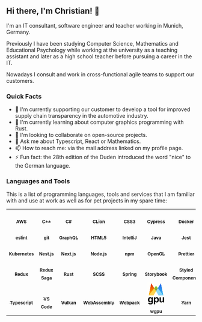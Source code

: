 ## Hi there, I'm Christian! 👋

I'm an IT consultant, software engineer and teacher working in Munich, Germany.

Previously I have been studying Computer Science, Mathematics and Educational Psychology while working at the university as a teaching assistant and later as a high school teacher before pursuing a career in the IT.

Nowadays I consult and work in cross-functional agile teams to support our customers.

### Quick Facts

- 🔭 I'm currently supporting our customer to develop a tool for improved supply chain transparency in the automotive industry.
- 🌱 I'm currently learning about computer graphics programming with Rust.
- 👯 I'm looking to collaborate on open-source projects.
- 💬 Ask me about Typescript, React or Mathematics.
- 📫 How to reach me: via the mail address linked on my profile page.
- ⚡ Fun fact: the 28th edition of the Duden introduced the word "nice" to the German language.

### Languages and Tools

This is a list of programming languages, tools and services that I am familiar with and use at work as well as for pet projects in my spare time:

<table>
    <tr>
        <td align="center"><a href="https://aws.amazon.com/"><img src="https://cdn.worldvectorlogo.com/logos/aws-logo.svg" height="60px" alt=""/><br /><sub><b>AWS</b></sub></a></td>
        <td align="center"><a href="https://en.cppreference.com/w/"><img src="https://cdn.worldvectorlogo.com/logos/c.svg" height="60px" alt=""/><br /><sub><b>C++</b></sub></a></td>
        <td align="center"><a href="https://docs.microsoft.com/en-us/dotnet/csharp/"><img src="https://upload.wikimedia.org/wikipedia/commons/thumb/0/0d/C_Sharp_wordmark.svg/240px-C_Sharp_wordmark.svg.png" height="60px" alt=""/><br /><sub><b>C#</b></sub></a></td>
        <td align="center"><a href="https://www.jetbrains.com/clion/"><img src="https://cdn.worldvectorlogo.com/logos/clion-1.svg" height="60px" alt=""/><br /><sub><b>CLion</b></sub></a></td>
        <td align="center"><a href="https://www.w3.org/Style/CSS/Overview.en.html"><img src="https://upload.wikimedia.org/wikipedia/commons/d/d5/CSS3_logo_and_wordmark.svg" height="60px" alt=""/><br /><sub><b>CSS3</b></sub></a></td>
        <td align="center"><a href="https://www.cypress.io/"><img src="https://avatars.githubusercontent.com/u/8908513?s=400&v=4" height="60px" alt=""/><br /><sub><b>Cypress</b></sub></a></td>
        <td align="center"><a href="https://www.docker.com/"><img src="https://cdn.worldvectorlogo.com/logos/docker.svg" height="60px" alt=""/><br /><sub><b>Docker</b></sub></a></td>
        <td align="center"><a href="https://www.electronjs.org/"><img src="https://cdn.worldvectorlogo.com/logos/electron-1.svg" height="60px" alt=""/><br /><sub><b>Electron</b></sub></a></td>
    </tr>
    <tr>
        <td align="center"><a href="https://eslint.org/"><img src="https://cdn.worldvectorlogo.com/logos/eslint-1.svg" height="60px" alt=""/><br /><sub><b>eslint</b></sub></a></td>
        <td align="center"><a href="https://git-scm.com/"><img src="https://cdn.worldvectorlogo.com/logos/git-icon.svg" height="60px" alt=""/><br /><sub><b>git</b></sub></a></td>
        <td align="center"><a href="https://graphql.org/"><img src="https://cdn.worldvectorlogo.com/logos/graphql.svg" height="60px" alt=""/><br /><sub><b>GraphQL</b></sub></a></td>
        <td align="center"><a href="https://html.spec.whatwg.org/multipage/"><img src="https://cdn.worldvectorlogo.com/logos/html5-2.svg" height="60px" alt=""/><br /><sub><b>HTML5</b></sub></a></td>
        <td align="center"><a href="https://www.jetbrains.com/idea/"><img src="https://cdn.worldvectorlogo.com/logos/intellij-idea-1.svg" height="60px" alt=""/><br /><sub><b>IntelliJ</b></sub></a></td>
        <td align="center"><a href="https://www.java.com/en/"><img src="https://cdn.worldvectorlogo.com/logos/java-14.svg" height="60px" alt=""/><br /><sub><b>Java</b></sub></a></td>
        <td align="center"><a href="https://jestjs.io/"><img src="https://cdn.freebiesupply.com/logos/large/2x/jest-logo-png-transparent.png" height="60px" alt=""/><br /><sub><b>Jest</b></sub></a></td>
        <td align="center"><a href="https://kotlinlang.org/"><img src="https://cdn.worldvectorlogo.com/logos/kotlin-1.svg" height="60px" alt=""/><br /><sub><b>Kotlin</b></sub></a></td>
    </tr>
    <tr>
        <td align="center"><a href="https://kubernetes.io/"><img src="https://cdn.worldvectorlogo.com/logos/kubernets.svg" height="60px" alt=""/><br /><sub><b>Kubernetes</b></sub></a></td>
        <td align="center"><a href="https://nestjs.com/"><img src="https://d33wubrfki0l68.cloudfront.net/e937e774cbbe23635999615ad5d7732decad182a/26072/logo-small.ede75a6b.svg" height="60px" alt=""/><br /><sub><b>Nest.js</b></sub></a></td>
        <td align="center"><a href="https://nextjs.org/"><img src="https://cdn.worldvectorlogo.com/logos/next-js.svg" height="60px" alt=""/><br /><sub><b>Next.js</b></sub></a></td>
        <td align="center"><a href="https://nodejs.org/en/"><img src="https://cdn.worldvectorlogo.com/logos/nodejs-icon.svg" height="60px" alt=""/><br /><sub><b>Node.js</b></sub></a></td>
        <td align="center"><a href="https://www.npmjs.com/"><img src="https://cdn.worldvectorlogo.com/logos/npm-square-red-1.svg" height="60px" alt=""/><br /><sub><b>npm</b></sub></a></td>
        <td align="center"><a href="https://www.opengl.org/"><img src="https://www.khronos.org/assets/images/api_logos/opengl.svg" height="40px" alt=""/><br /><sub><b>OpenGL</b></sub></a></td>
        <td align="center"><a href="https://prettier.io/"><img src="https://cdn.worldvectorlogo.com/logos/prettier-2.svg" height="60px" alt=""/><br /><sub><b>Prettier</b></sub></a></td>
        <td align="center"><a href="https://reactjs.org/"><img src="https://cdn.worldvectorlogo.com/logos/react-2.svg" height="60px" alt=""/><br /><sub><b>React</b></sub></a></td>
    </tr>
    <tr>
        <td align="center"><a href="https://redux.js.org/"><img src="https://cdn.worldvectorlogo.com/logos/redux.svg" height="60px" alt=""/><br /><sub><b>Redux</b></sub></a></td>
        <td align="center"><a href="https://redux-saga.js.org/"><img src="https://cdn.worldvectorlogo.com/logos/redux-saga.svg" height="60px" alt=""/><br /><sub><b>Redux Saga</b></sub></a></td>
        <td align="center"><a href="https://www.rust-lang.org/"><img src="https://raw.githubusercontent.com/rust-lang/www.rust-lang.org/master/static/logos/rust-logo-128x128.png" height="60px" alt=""/><br /><sub><b>Rust</b></sub></a></td>
        <td align="center"><a href="https://sass-lang.com/"><img src="https://cdn.worldvectorlogo.com/logos/sass-1.svg" height="60px" alt=""/><br /><sub><b>SCSS</b></sub></a></td>
        <td align="center"><a href="https://spring.io/projects/spring-boot"><img src="https://cdn.worldvectorlogo.com/logos/spring-3.svg" height="60px" alt=""/><br /><sub><b>Spring</b></sub></a></td>
        <td align="center"><a href="https://storybook.js.org/"><img src="https://pbs.twimg.com/profile_images/1100804485616566273/sOct-Txm.png" height="60px" alt=""/><br /><sub><b>Storybook</b></sub></a></td>
        <td align="center"><a href="https://styled-components.com/"><img src="https://cdn.worldvectorlogo.com/logos/styled-components-1.svg" height="60px" alt=""/><br /><sub><b>Styled<br />Components</b></sub></a></td>
        <td align="center"><a href="https://tailwindcss.com/"><img src="https://cdn.worldvectorlogo.com/logos/tailwind-css-2.svg" height="60px" alt=""/><br /><sub><b>Tailwind CSS</b></sub></a></td>
    </tr>
    <tr>
        <td align="center"><a href="https://www.typescriptlang.org/"><img src="https://cdn.worldvectorlogo.com/logos/typescript.svg" height="60px" alt=""/><br /><sub><b>Typescript</b></sub></a></td>
        <td align="center"><a href="https://code.visualstudio.com/"><img src="https://cdn.worldvectorlogo.com/logos/visual-studio-code-1.svg" height="60px" alt=""/><br /><sub><b>VS Code</b></sub></a></td>
        <td align="center"><a href="https://www.khronos.org/vulkan/"><img src="https://www.khronos.org/assets/images/api_logos/vulkan.svg" height="40px" alt=""/><br /><sub><b>Vulkan</b></sub></a></td>
        <td align="center"><a href="https://webassembly.org/"><img src="https://cdn.worldvectorlogo.com/logos/webassembly.svg" height="60px" alt=""/><br /><sub><b>WebAssembly</b></sub></a></td>
        <td align="center"><a href="https://webpack.js.org/"><img src="https://cdn.worldvectorlogo.com/logos/webpack-icon.svg" height="60px" alt=""/><br /><sub><b>Webpack</b></sub></a></td>
        <td align="center"><a href="https://wgpu.rs/"><img src="https://github.com/gfx-rs/wgpu/blob/08ff76f150f6bb9fb75be45947adf0cbfe13080c/logo.png" height="60px" alt=""/><br /><sub><b>wgpu</b></sub></a></td>
        <td align="center"><a href="https://yarnpkg.com/"><img src="https://cdn.worldvectorlogo.com/logos/yarn.svg" height="60px" alt=""/><br /><sub><b>Yarn</b></sub></a></td>
    </tr>
</table>
